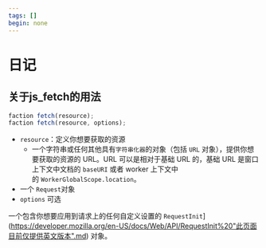 ```yaml
---
tags: []
begin: none
---
```

# 日记

## 关于js_fetch的用法

```js
faction fetch(resource);
faction fetch(resource, options);
```

- `resource`：定义你想要获取的资源
	- 一个字符串或任何其他具有`字符串化器`的对象（包括 `URL` 对象），提供你想要获取的资源的 URL。URL 可以是相对于基础 URL 的，基础 URL 是窗口上下文中文档的 `baseURI` 或者 worker 上下文中的 `WorkerGlobalScope.location`。
- 一个 `Request`对象
- `options` 可选

一个包含你想要应用到请求上的任何自定义设置的 `RequestInit`](https://developer.mozilla.org/en-US/docs/Web/API/RequestInit%20"此页面目前仅提供英文版本".md) 对象。